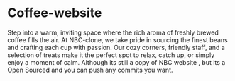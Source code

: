 # Coffee-website
Step into a warm, inviting space where the rich aroma of freshly brewed coffee fills the air. At NBC-clone, we take pride in sourcing the finest beans and crafting each cup with passion. Our cozy corners, friendly staff, and a selection of treats make it the perfect spot to relax, catch up, or simply enjoy a moment of calm. 
Although its still a copy of NBC website , but its a Open Sourced and you can push any commits you want.
